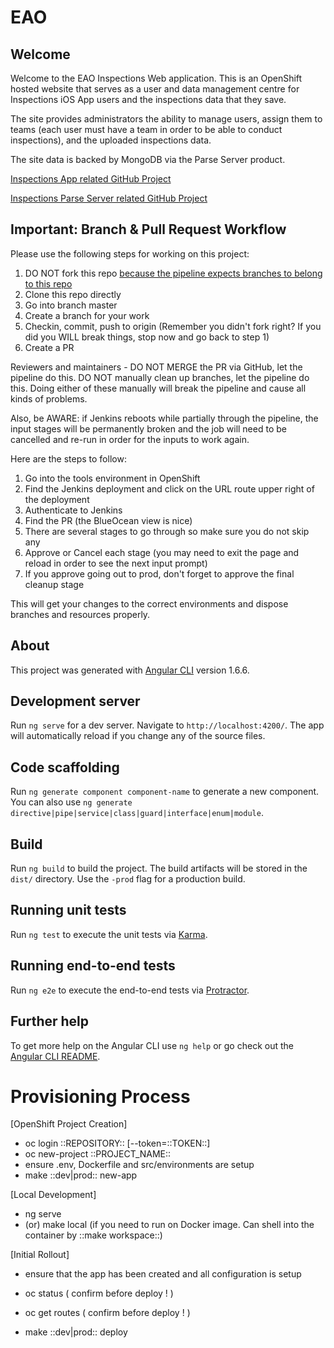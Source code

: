 # EAO

## Welcome

Welcome to the EAO Inspections Web application.  This is an OpenShift hosted website that serves as a user and data management centre for Inspections iOS App users and the inspections data that they save.  

The site provides administrators the ability to manage users, assign them to teams (each user must have a team in order to be able to conduct inspections), and the uploaded inspections data.

The site data is backed by MongoDB via the Parse Server product.

[Inspections App related GitHub Project](https://github.com/bcgov/field-inspection-app-ios)

[Inspections Parse Server related GitHub Project](https://github.com/bcgov/eao-parse-server)


## Important: Branch & Pull Request Workflow

Please use the following steps for working on this project:

1. DO NOT fork this repo [because the pipeline expects branches to belong to this repo](https://github.com/BCDevOps/jenkins-pipeline-shared-lib/blob/master/src/bcgov/GitHubHelper.groovy)
2. Clone this repo directly
3. Go into branch master
4. Create a branch for your work
5. Checkin, commit, push to origin (Remember you didn't fork right?  If you did you WILL break things, stop now and go back to step 1)
6. Create a PR

Reviewers and maintainers - DO NOT MERGE the PR via GitHub, let the pipeline do this.  DO NOT manually clean up branches, let the pipeline do this.  Doing either of these manually will break the pipeline and cause all kinds of problems.

Also, be AWARE: if Jenkins reboots while partially through the pipeline, the input stages will be permanently broken and the job will need to be cancelled and re-run in order for the inputs to work again.

Here are the steps to follow:

1. Go into the tools environment in OpenShift
2. Find the Jenkins deployment and click on the URL route upper right of the deployment
3. Authenticate to Jenkins
4. Find the PR (the BlueOcean view is nice)
5. There are several stages to go through so make sure you do not skip any
6. Approve or Cancel each stage (you may need to exit the page and reload in order to see the next input prompt)
7. If you approve going out to prod, don't forget to approve the final cleanup stage

This will get your changes to the correct environments and dispose branches and resources properly.

## About

This project was generated with [Angular CLI](https://github.com/angular/angular-cli) version 1.6.6.

## Development server

Run `ng serve` for a dev server. Navigate to `http://localhost:4200/`. The app will automatically reload if you change any of the source files.

## Code scaffolding

Run `ng generate component component-name` to generate a new component. You can also use `ng generate directive|pipe|service|class|guard|interface|enum|module`.

## Build

Run `ng build` to build the project. The build artifacts will be stored in the `dist/` directory. Use the `-prod` flag for a production build.

## Running unit tests

Run `ng test` to execute the unit tests via [Karma](https://karma-runner.github.io).

## Running end-to-end tests

Run `ng e2e` to execute the end-to-end tests via [Protractor](http://www.protractortest.org/).

## Further help

To get more help on the Angular CLI use `ng help` or go check out the [Angular CLI README](https://github.com/angular/angular-cli/blob/master/README.md).


# Provisioning Process


[OpenShift Project Creation]

- oc login ::REPOSITORY:: [--token=::TOKEN::]
- oc new-project ::PROJECT_NAME::
- ensure .env, Dockerfile and src/environments are setup
- make ::dev|prod:: new-app


[Local Development]

- ng serve
- (or) make local (if you need to run on Docker image. Can shell into the container by ::make workspace::) 


[Initial Rollout]

- ensure that the app has been created and all configuration is setup
- oc status ( confirm before deploy ! )
- oc get routes ( confirm before deploy ! )

- make ::dev|prod:: deploy
